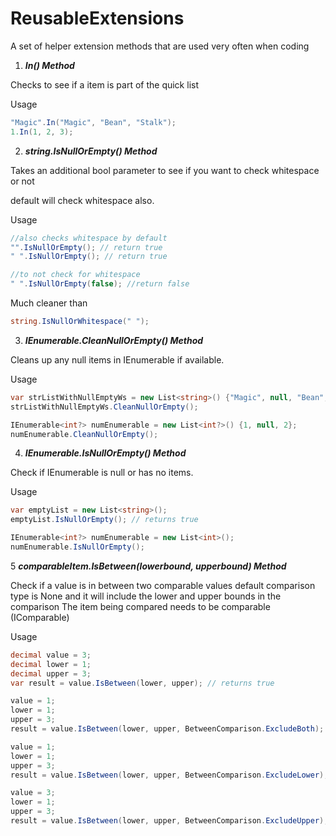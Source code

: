 # ReusableExtensions

A set of helper extension methods that are used very often when coding

1. _**In() Method**_

Checks to see if a item is part of the quick list

Usage
```c#
"Magic".In("Magic", "Bean", "Stalk");
1.In(1, 2, 3);
```

2. _**string.IsNullOrEmpty() Method**_

Takes an additional bool parameter to see if you want to check whitespace or not

default will check whitespace also.

Usage
```c#
//also checks whitespace by default
"".IsNullOrEmpty(); // return true
" ".IsNullOrEmpty(); // return true

//to not check for whitespace
" ".IsNullOrEmpty(false); //return false
```
Much cleaner than

```c#
string.IsNullOrWhitespace(" ");
```

3. _**IEnumerable.CleanNullOrEmpty() Method**_

Cleans up any null items in IEnumerable if available.

Usage
```c#
var strListWithNullEmptyWs = new List<string>() {"Magic", null, "Bean", "Stalk", "", "Giant", " "};
strListWithNullEmptyWs.CleanNullOrEmpty();

IEnumerable<int?> numEnumerable = new List<int?>() {1, null, 2};
numEnumerable.CleanNullOrEmpty();
```

4. _**IEnumerable.IsNullOrEmpty() Method**_

Check if IEnumerable is null or has no items.

Usage
```c#
var emptyList = new List<string>();
emptyList.IsNullOrEmpty(); // returns true

IEnumerable<int?> numEnumerable = new List<int>();
numEnumerable.IsNullOrEmpty();
```

5 _**comparableItem.IsBetween(lowerbound, upperbound) Method**_

Check if a value is in between two comparable values default comparison type is None and it will include the lower and upper bounds in the comparison
The item being compared needs to be comparable (IComparable<T>)

Usage
```c#
decimal value = 3;
decimal lower = 1;
decimal upper = 3;
var result = value.IsBetween(lower, upper); // returns true

value = 1;
lower = 1;
upper = 3;
result = value.IsBetween(lower, upper, BetweenComparison.ExcludeBoth); // returns false

value = 1;
lower = 1;
upper = 3;
result = value.IsBetween(lower, upper, BetweenComparison.ExcludeLower); // return false

value = 3;
lower = 1;
upper = 3;
result = value.IsBetween(lower, upper, BetweenComparison.ExcludeUpper); // return false


```
